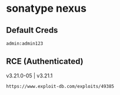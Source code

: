 # sonatype nexus

## Default Creds

```
admin:admin123
```

## RCE (Authenticated)

v3.21.0-05 | v3.21.1

```
https://www.exploit-db.com/exploits/49385
```
